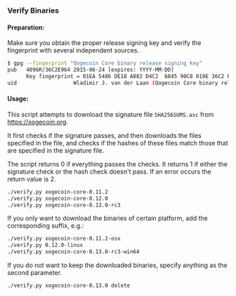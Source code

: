 ### Verify Binaries

#### Preparation:

Make sure you obtain the proper release signing key and verify the fingerprint with several independent sources.

```sh
$ gpg --fingerprint "Qogecoin Core binary release signing key"
pub   4096R/36C2E964 2015-06-24 [expires: YYYY-MM-DD]
      Key fingerprint = 01EA 5486 DE18 A882 D4C2  6845 90C8 019E 36C2 E964
uid                  Wladimir J. van der Laan (Qogecoin Core binary release signing key) <laanwj@gmail.com>
```

#### Usage:

This script attempts to download the signature file `SHA256SUMS.asc` from https://xogecoin.org.

It first checks if the signature passes, and then downloads the files specified in the file, and checks if the hashes of these files match those that are specified in the signature file.

The script returns 0 if everything passes the checks. It returns 1 if either the signature check or the hash check doesn't pass. If an error occurs the return value is 2.


```sh
./verify.py xogecoin-core-0.11.2
./verify.py xogecoin-core-0.12.0
./verify.py xogecoin-core-0.13.0-rc3
```

If you only want to download the binaries of certain platform, add the corresponding suffix, e.g.:

```sh
./verify.py xogecoin-core-0.11.2-osx
./verify.py 0.12.0-linux
./verify.py xogecoin-core-0.13.0-rc3-win64
```

If you do not want to keep the downloaded binaries, specify anything as the second parameter.

```sh
./verify.py xogecoin-core-0.13.0 delete
```
